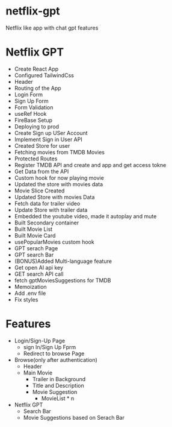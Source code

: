 # netflix-gpt
Netflix like app with chat gpt features

# Netflix GPT

- Create React App
- Configured TailwindCss
- Header
- Routing of the App
- Login Form
- Sign Up Form
- Form Validation
- useRef Hook
- FireBase Setup
- Deploying to prod
- Create Sign up USer Account
- Implement Sign in User API
- Created Store for user
- Fetching movies from TMDB Movies
- Protected Routes
- Register TMDB API and create and app and get access tokne
- Get Data from the API
- Custom hook for now playing movie
- Updated the store with movies data
- Movie Slice Created
- Updated Store with movies Data
- Fetch data for trailer video
- Update Store with trailer data
- Embedded the youtube video, made it autoplay and mute
- Built Secondary container 
- Built Movie List
- Built Movie Card
- usePopularMovies custom hook
- GPT serach Page
- GPT search Bar
- (BONUS)Added Multi-language feature
- Get open AI api key
- GET search API call
- fetch gptMoviesSuggestions for TMDB
- Memoization
- Add .env file
- Fix styles

# Features
- Login/Sign-Up Page
    - sign In/Sign Up Fprm
    - Redirect to browse Page
- Browse(only after authentication)
    - Header
    - Main Movie    
        - Trailer in Background
        - Title and Description
        - Movie Suggestion
            - MovieList * n
- Netflix GPT
    - Search Bar
    - Movie Suggestions based on Serach Bar

